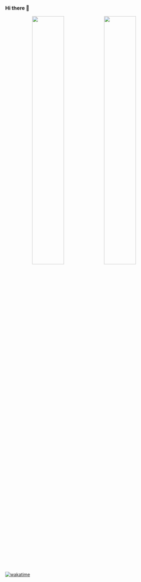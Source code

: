 ### Hi there 👋

<!--
**GoGagoo/GoGagoo** is a ✨ _special_ ✨ repository because its `README.md` (this file) appears on your GitHub profile.

Here are some ideas to get you started:

- 🔭 I’m currently working on ...
- 🌱 I’m currently learning ...
- 👯 I’m looking to collaborate on ...
- 🤔 I’m looking for help with ...
- 💬 Ask me about ...
- 📫 How to reach me: ...
- 😄 Pronouns: ...
- ⚡ Fun fact: ...
-->

<p align="center">
  <img width="45%" src="https://github-readme-stats.vercel.app/api?username=GoGagoo&show_icons=true&theme=dark"/>
  <img width="45%" src="https://github-readme-streak-stats.herokuapp.com/?user=GoGagoo&theme=dark"/>
</p>

[![wakatime](https://wakatime.com/badge/user/be313269-d5db-4072-a423-e34c4cfa6dff.svg)](https://wakatime.com/@be313269-d5db-4072-a423-e34c4cfa6dff)
